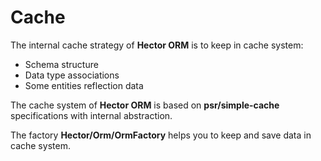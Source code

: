 # Cache

The internal cache strategy of **Hector ORM** is to keep in cache system:

- Schema structure
- Data type associations
- Some entities reflection data

The cache system of **Hector ORM** is based on **psr/simple-cache** specifications with internal abstraction.

The factory **Hector/Orm/OrmFactory** helps you to keep and save data in cache system.
